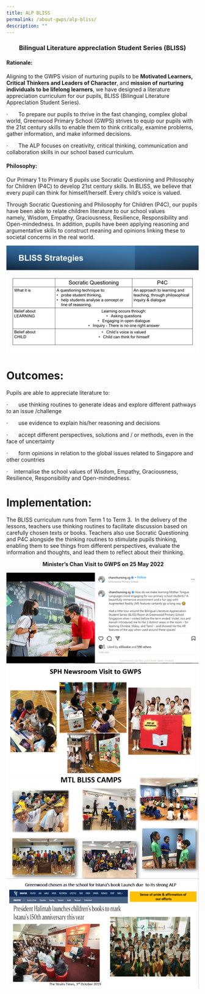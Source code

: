```yaml
---
title: ALP BLISS
permalink: /about-gwps/alp-bliss/
description: ""
---
```

### <center>Bilingual Literature apprecIation Student Series (BLISS)

#### **Rationale:**

Aligning to the GWPS vision of nurturing pupils to be&nbsp;**Motivated Learners, Critical Thinkers and Leaders of Character**, and&nbsp;**mission of nurturing individuals to be lifelong learners**, we have designed a literature appreciation curriculum for our pupils, BLISS (Bilingual Literature ApprecIation Student Series).

  

·&nbsp;&nbsp;&nbsp;&nbsp;&nbsp;&nbsp;&nbsp;To prepare our pupils to thrive in the fast changing, complex global world, Greenwood Primary School (GWPS) strives to equip our pupils with the 21st century skills to enable them to think critically, examine problems, gather information, and make informed decisions.

·&nbsp;&nbsp;&nbsp;&nbsp;&nbsp;&nbsp;&nbsp;The ALP focuses on creativity, critical thinking, communication and collaboration skills in our school based curriculum.

#### **Philosophy:**

Our Primary 1 to Primary 6 pupils use Socratic Questioning and Philosophy for Children (P4C) to develop 21st&nbsp;century skills. In BLISS, we believe that every pupil can think for himself/herself. Every child’s voice is valued.

Through Socratic Questioning and Philosophy for Children (P4C), our pupils have been able to relate children literature to our school values namely,&nbsp;Wisdom, Empathy, Graciousness, Resilience, Responsibility and Open-mindedness. In addition, pupils have been applying reasoning and argumentative skills to construct meaning and opinions&nbsp;linking these to societal concerns in the real world.

![](/images/BLISS.png)

# **Outcomes:**

Pupils are able to appreciate literature to:

·&nbsp;&nbsp;&nbsp;&nbsp;&nbsp;&nbsp;&nbsp;use thinking routines to generate ideas and explore different pathways to an issue /challenge

·&nbsp;&nbsp;&nbsp;&nbsp;&nbsp;&nbsp;&nbsp;use evidence to explain his/her reasoning and decisions

·&nbsp;&nbsp;&nbsp;&nbsp;&nbsp;&nbsp;&nbsp;accept different perspectives, solutions and / or methods, even in the face of uncertainty

·&nbsp;&nbsp;&nbsp;&nbsp;&nbsp;&nbsp;&nbsp;form opinions in relation to the global issues related to Singapore and other countries

·&nbsp;&nbsp;&nbsp;&nbsp;internalise the school values of Wisdom, Empathy, Graciousness, Resilience, Responsibility and Open-mindedness.

# **Implementation:**  
The BLISS curriculum runs from Term 1 to Term 3.&nbsp;&nbsp;In the delivery of the lessons, teachers use thinking routines to facilitate discussion based on carefully chosen texts or books. Teachers also use Socratic Questioning and P4C alongside the thinking routines to stimulate pupils thinking, enabling them to see things from different perspectives, evaluate the information and thoughts, and lead them to reflect about their thinking.

**<center>&nbsp;Minister’s Chan Visit to GWPS on 25 May 2022</center>**

![](/images/BLISS2.png)
![](/images/BLISS3.png)
![](/images/BLISS4.png)
![](/images/BLISS5.png)</center>